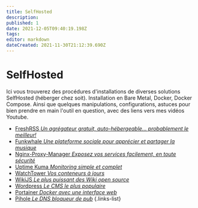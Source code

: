 ```yaml
---
title: SelfHosted
description: 
published: 1
date: 2021-12-05T09:40:19.198Z
tags: 
editor: markdown
dateCreated: 2021-11-30T21:12:39.690Z
---
```


# SelfHosted
Ici vous trouverez des procédures d'installations de diverses solutions SelfHosted (héberger chez soit). Installation en Bare Metal, Docker, Docker Compose. Ainsi que quelques manipulations, configurations, astuces pour bien prendre en main l'outil en question, avec des liens vers mes vidéos Youtube.

- [FreshRSS *Un agrégateur gratuit, auto-hébergeable... probablement le meilleur!*](/SelfHosted/FreshRSS)
- [Funkwhale *Une plateforme sociale pour apprécier et partager la musique*](/SelfHosted/Funkwhale)
- [Nginx-Proxy-Manager *Exposez vos services facilement, en toute sécurité*](/SelfHosted/Nginx-Proxy-Manager)
- [Uptime Kuma *Monitoring simple et complet*](/SelfHosted/Uptime-Kuma)
- [WatchTower *Vos conteneurs à jours*](/SelfHosted/WatchTower)
- [WikiJS *Le plus puissant des Wiki open source*](/SelfHosted/WikiJS)
- [Wordpress *Le CMS le plus populaire*](/SelfHosted/Wordpress)
- [Portainer *Docker avec une interface web*](/SelfHosted/Portainer)
- [Pihole *Le DNS bloqueur de pub*](/SelfHosted/Pihole)
{.links-list}